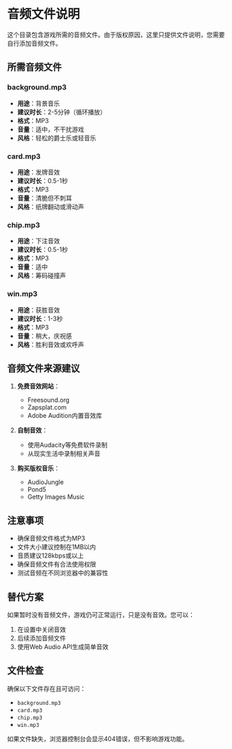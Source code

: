 # 音频文件说明

这个目录包含游戏所需的音频文件。由于版权原因，这里只提供文件说明，您需要自行添加音频文件。

## 所需音频文件

### background.mp3
- **用途**：背景音乐
- **建议时长**：2-5分钟（循环播放）
- **格式**：MP3
- **音量**：适中，不干扰游戏
- **风格**：轻松的爵士乐或轻音乐

### card.mp3
- **用途**：发牌音效
- **建议时长**：0.5-1秒
- **格式**：MP3
- **音量**：清脆但不刺耳
- **风格**：纸牌翻动或滑动声

### chip.mp3
- **用途**：下注音效
- **建议时长**：0.5-1秒
- **格式**：MP3
- **音量**：适中
- **风格**：筹码碰撞声

### win.mp3
- **用途**：获胜音效
- **建议时长**：1-3秒
- **格式**：MP3
- **音量**：稍大，庆祝感
- **风格**：胜利音效或欢呼声

## 音频文件来源建议

1. **免费音效网站**：
   - Freesound.org
   - Zapsplat.com
   - Adobe Audition内置音效库

2. **自制音效**：
   - 使用Audacity等免费软件录制
   - 从现实生活中录制相关声音

3. **购买版权音乐**：
   - AudioJungle
   - Pond5
   - Getty Images Music

## 注意事项

- 确保音频文件格式为MP3
- 文件大小建议控制在1MB以内
- 音质建议128kbps或以上
- 确保音频文件有合法使用权限
- 测试音频在不同浏览器中的兼容性

## 替代方案

如果暂时没有音频文件，游戏仍可正常运行，只是没有音效。您可以：

1. 在设置中关闭音效
2. 后续添加音频文件
3. 使用Web Audio API生成简单音效

## 文件检查

确保以下文件存在且可访问：
- `background.mp3`
- `card.mp3`
- `chip.mp3`
- `win.mp3`

如果文件缺失，浏览器控制台会显示404错误，但不影响游戏功能。